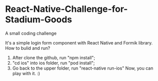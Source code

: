 # React-Native-Challenge-for-Stadium-Goods
A  small coding challenge

It's a simple login form component with React Native and Formik library.
How to bulid and run?
1. After clone the github, run "npm install";
2. "cd ios" into ios folder, run "pod install";
3. Go back to the upper folder, run "react-native run-ios"
Now, you can play with it. :)
